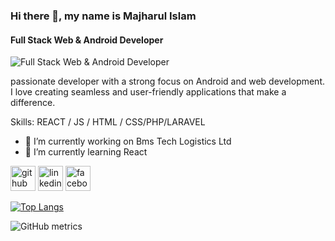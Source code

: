 ### Hi there 👋, my name is Majharul Islam
#### Full Stack Web & Android Developer
![Full Stack Web & Android Developer](https://scontent.fdac24-2.fna.fbcdn.net/v/t39.30808-6/469184003_122186883812144667_6110695155534139556_n.png?stp=dst-png_s960x960&_nc_cat=111&ccb=1-7&_nc_sid=cc71e4&_nc_ohc=XskzJprGRo4Q7kNvgGNDPRS&_nc_zt=23&_nc_ht=scontent.fdac24-2.fna&_nc_gid=A2g35JuybdVoHKgcI6tcyLl&oh=00_AYCvZy61ah13Bb4fo72GGq-7dodh1M5cLF_QAwbe9QtAHA&oe=67563CE1)

passionate developer with a strong focus on Android and web development. I love creating seamless and user-friendly applications that make a difference.

Skills:   REACT / JS / HTML / CSS/PHP/LARAVEL

- 🔭 I’m currently working on Bms Tech Logistics Ltd 
- 🌱 I’m currently learning React 


[<img src='https://cdn.jsdelivr.net/npm/simple-icons@3.0.1/icons/github.svg' alt='github' height='40'>](https://github.com/https://github.com/majharuldev)  [<img src='https://cdn.jsdelivr.net/npm/simple-icons@3.0.1/icons/linkedin.svg' alt='linkedin' height='40'>](https://www.linkedin.com/in/https://www.linkedin.com/in/majharul-islam-0a739a1b4?utm_source=share&utm_campaign=share_via&utm_content=profile&utm_medium=android_app/)  [<img src='https://cdn.jsdelivr.net/npm/simple-icons@3.0.1/icons/facebook.svg' alt='facebook' height='40'>](https://www.facebook.com/https://www.facebook.com/majharul.islam.3110567)  

[![Top Langs](https://github-readme-stats.vercel.app/api/top-langs/?username=https://github.com/majharuldev)](https://github.com/anuraghazra/github-readme-stats)

![GitHub metrics](https://metrics.lecoq.io/https://github.com/majharuldev)  

